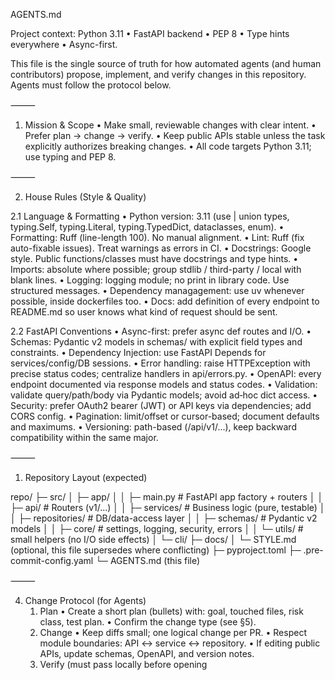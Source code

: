 AGENTS.md

Project context: Python 3.11 • FastAPI backend • PEP 8 • Type hints everywhere • Async-first.

This file is the single source of truth for how automated agents (and human contributors) propose, implement, and verify changes in this repository. Agents must follow the protocol below.

⸻

1) Mission & Scope
	•	Make small, reviewable changes with clear intent.
	•	Prefer plan → change → verify.
	•	Keep public APIs stable unless the task explicitly authorizes breaking changes.
	•	All code targets Python 3.11; use typing and PEP 8.

⸻

2) House Rules (Style & Quality)

2.1 Language & Formatting
	•	Python version: 3.11 (use | union types, typing.Self, typing.Literal, typing.TypedDict, dataclasses, enum).
	•	Formatting: Ruff (line-length 100). No manual alignment.
	•	Lint: Ruff (fix auto-fixable issues). Treat warnings as errors in CI.
	•	Docstrings: Google style. Public functions/classes must have docstrings and type hints.
	•	Imports: absolute where possible; group stdlib / third-party / local with blank lines.
	•	Logging: logging module; no print in library code. Use structured messages.
	•	Dependency managagement: use uv whenever possible, inside dockerfiles too.
	•	Docs: add definition of every endpoint to README.md so user knows what kind of request should be sent.


2.2 FastAPI Conventions
	•	Async-first: prefer async def routes and I/O.
	•	Schemas: Pydantic v2 models in schemas/ with explicit field types and constraints.
	•	Dependency Injection: use FastAPI Depends for services/config/DB sessions.
	•	Error handling: raise HTTPException with precise status codes; centralize handlers in api/errors.py.
	•	OpenAPI: every endpoint documented via response models and status codes.
	•	Validation: validate query/path/body via Pydantic models; avoid ad‑hoc dict access.
	•	Security: prefer OAuth2 bearer (JWT) or API keys via dependencies; add CORS config.
	•	Pagination: limit/offset or cursor-based; document defaults and maximums.
	•	Versioning: path-based (/api/v1/...), keep backward compatibility within the same major.

⸻

1) Repository Layout (expected)

repo/
├─ src/
│  ├─ app/
│  │  ├─ main.py                 # FastAPI app factory + routers
│  │  ├─ api/                    # Routers (v1/...)
│  │  ├─ services/               # Business logic (pure, testable)
│  │  ├─ repositories/           # DB/data-access layer
│  │  ├─ schemas/                # Pydantic v2 models
│  │  ├─ core/                   # settings, logging, security, errors
│  │  └─ utils/                  # small helpers (no I/O side effects)
│  └─ cli/
├─ docs/
│  └─ STYLE.md (optional, this file supersedes where conflicting)
├─ pyproject.toml
├─ .pre-commit-config.yaml
└─ AGENTS.md (this file)


⸻

4) Change Protocol (for Agents)
	1.	Plan
	•	Create a short plan (bullets) with: goal, touched files, risk class, test plan.
	•	Confirm the change type (see §5).
	2.	Change
	•	Keep diffs small; one logical change per PR.
	•	Respect module boundaries: API ↔ service ↔ repository.
	•	If editing public APIs, update schemas, OpenAPI, and version notes.
	3.	Verify (must pass locally before opening
